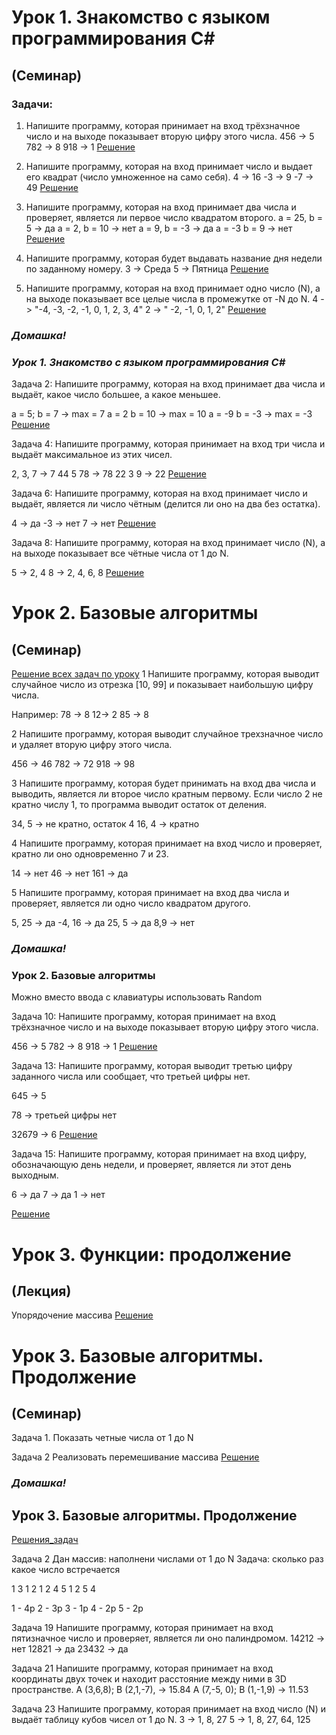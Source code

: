 # Урок 1. Знакомство с языком программирования С# 
## (Семинар)
### Задачи:

1. Напишите программу, которая принимает на вход трёхзначное число и на выходе показывает вторую цифру этого числа.
    456 -> 5
    782 -> 8
    918 -> 1
    [Решение](Dotnet_Training001_task1/Program.cs)


2. Напишите программу, которая на вход принимает число и выдает его квадрат (число умноженное на само себя).
    4 -> 16 
    -3 -> 9 
    -7 -> 49
    [Решение](Dotnet_Training001_task2/Program.cs)



3. Напишите программу, которая на вход принимает два числа и проверяет, является ли первое число квадратом второго.
    a = 25, b = 5 -> да 
    a = 2, b = 10 -> нет 
    a = 9, b = -3 -> да 
    a = -3 b = 9 -> нет
[Решение](Dotnet_Training001_task3/Program.cs)


4. Напишите программу, которая будет выдавать название дня недели по заданному номеру.
    3 -> Среда 
    5 -> Пятница
[Решение](Dotnet_Training001_task4/Program.cs)


5. Напишите программу, которая на вход принимает одно число (N), а на выходе показывает все целые числа в промежутке от -N до N.
    4 -> "-4, -3, -2, -1, 0, 1, 2, 3, 4" 
    2 -> " -2, -1, 0, 1, 2"
[Решение](Dotnet_Training001_task5/Program.cs)

### ___Домашка!___
### ___Урок 1. Знакомство с языком программирования С#___

Задача 2: Напишите программу, которая на вход принимает два числа и выдаёт, какое число большее, а какое меньшее.

a = 5; b = 7 -> max = 7
a = 2 b = 10 -> max = 10
a = -9 b = -3 -> max = -3
[Решение](Training001_HW1/Program.cs)

Задача 4: Напишите программу, которая принимает на вход три числа и выдаёт максимальное из этих чисел.

2, 3, 7 -> 7
44 5 78 -> 78
22 3 9 -> 22
[Решение](Training001_hw2/Program.cs)

Задача 6: Напишите программу, которая на вход принимает число и выдаёт, является ли число чётным (делится ли оно на два без остатка).

4 -> да
-3 -> нет
7 -> нет
[Решение](Training001_hw3/Program.cs) 

Задача 8: Напишите программу, которая на вход принимает число (N), а на выходе показывает все чётные числа от 1 до N.

5 -> 2, 4
8 -> 2, 4, 6, 8
[Решение](Training001_hw4/Program.cs)

# Урок 2. Базовые алгоритмы
## (Семинар)

[Решение всех задач по уроку](Training002_TASKS/Program.cs)
1 Напишите программу, которая выводит случайное число из отрезка [10, 99] и показывает наибольшую цифру числа.

Например:
78 -> 8
12-> 2
85 -> 8

2 Напишите программу, которая выводит случайное трехзначное число и удаляет вторую цифру этого числа.

456 -> 46
782 -> 72
918 -> 98

3 Напишите программу, которая будет принимать на вход два числа и выводить, является ли второе число кратным первому. Если число 2 не кратно числу 1, то программа выводит остаток от деления.

34, 5 -> не кратно, остаток 4 
16, 4 -> кратно

4 Напишите программу, которая принимает на вход число и проверяет, кратно ли оно одновременно 
7 и 23.

14 -> нет 
46 -> нет 
161 -> да


5 Напишите программу, которая принимает на вход два числа и проверяет, является ли одно число квадратом другого.

5, 25  ->  да
-4, 16  ->  да
25, 5  ->  да
8,9  ->  нет

### ___Домашка!___
### Урок 2. Базовые алгоритмы
Можно вместо ввода с клавиатуры использовать Random

Задача 10: Напишите программу, которая принимает на вход трёхзначное число и на выходе показывает вторую цифру этого числа.

456 -> 5
782 -> 8
918 -> 1
[Решение](Training002_hw1/Program.cs)

Задача 13: Напишите программу, которая выводит третью цифру заданного числа или сообщает, что третьей цифры нет.

645 -> 5

78 -> третьей цифры нет

32679 -> 6
[Решение](Training002_hw2/Program.cs)


Задача 15: Напишите программу, которая принимает на вход цифру, обозначающую день недели, и проверяет, является ли этот день выходным.

6 -> да
7 -> да
1 -> нет

[Решение](Training002_hw3/Program.cs)

# Урок 3. Функции: продолжение
## (Лекция) 

Упорядочение массива [Решение](Lesson003_array/Program.cs)

# Урок 3. Базовые алгоритмы. Продолжение
## (Семинар)

Задача 1.
Показать четные числа от 1 до N 

Задача 2
Реализовать перемешивание массива
[Решение](Training003_task1/Program.cs)

### ___Домашка!___
## Урок 3. Базовые алгоритмы. Продолжение
[Решения_задач](Homework/Program.cs)

Задача 2
Дан массив: наполнени числами от 1 до N
Задача: сколько раз какое число встречается

1 3 1 2 1 2 4 5 1 2 5 4

1 - 4р
2 - 3р
3 - 1р
4 - 2р
5 - 2р


Задача 19
Напишите программу, которая принимает на вход пятизначное число и проверяет, является ли оно палиндромом.
14212 -> нет
12821 -> да
23432 -> да

Задача 21
Напишите программу, которая принимает на вход координаты двух точек и находит расстояние между ними в 3D пространстве.
A (3,6,8); B (2,1,-7), -> 15.84
A (7,-5, 0); B (1,-1,9) -> 11.53

Задача 23
Напишите программу, которая принимает на вход число (N) и выдаёт таблицу кубов чисел от 1 до N.
3 -> 1, 8, 27
5 -> 1, 8, 27, 64, 125